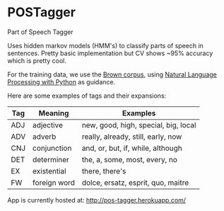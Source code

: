 POSTagger
=========

Part of Speech Tagger

Uses hidden markov models (HMM's) to classify parts of speech in sentences. Pretty basic implementation but CV shows ~95% accuracy which is pretty cool.

For the training data, we use the [Brown corpus](http://en.wikipedia.org/wiki/Brown_Corpus#Part-of-speech_tags_used), using [Natural Language Processing with Python](http://www.nltk.org/book/ch08.html) as guidance.

Here are some examples of tags and their expansions:

Tag | Meaning | Examples
---- | ------- | --------------
ADJ | adjective | new, good, high, special, big, local
ADV | adverb | really, already, still, early, now
CNJ | conjunction | and, or, but, if, while, although
DET | determiner | the, a, some, most, every, no
EX | existential | there, there's
FW | foreign word | dolce, ersatz, esprit, quo, maitre

App is currently hosted at: http://pos-tagger.herokuapp.com/


